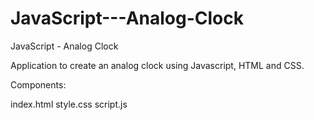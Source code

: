# JavaScript---Analog-Clock
JavaScript - Analog Clock

Application to create an analog clock using Javascript, HTML and CSS.

Components:

index.html
style.css
script.js
